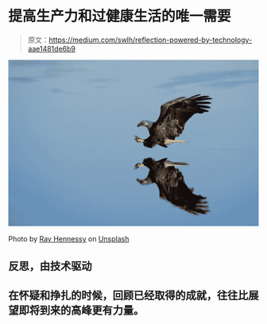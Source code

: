 # 提高生产力和过健康生活的唯一需要

> 原文：<https://medium.com/swlh/reflection-powered-by-technology-aae1481de6b9>

![](img/326bc8e521a3026befa43c54fb4b4557.png)

Photo by [Ray Hennessy](https://unsplash.com/photos/OjE4RtaibFc?utm_source=unsplash&utm_medium=referral&utm_content=creditCopyText) on [Unsplash](https://unsplash.com/?utm_source=unsplash&utm_medium=referral&utm_content=creditCopyText)

## 反思，由技术驱动

## 在怀疑和挣扎的时候，回顾已经取得的成就，往往比展望即将到来的高峰更有力量。